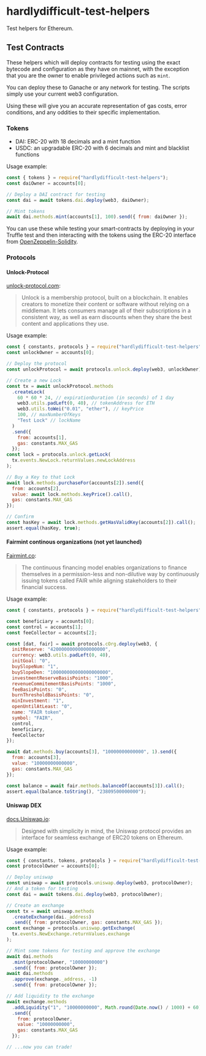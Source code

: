 # hardlydifficult-test-helpers

Test helpers for Ethereum.

## Test Contracts

These helpers which will deploy contracts for testing using the exact bytecode and configuration as they have on mainnet, with the exception that you are the owner to enable privileged actions such as `mint`.

You can deploy these to Ganache or any network for testing. The scripts simply use your current web3 configuration.

Using these will give you an accurate representation of gas costs, error conditions, and any oddities to their specific implementation.

### Tokens

 - DAI: ERC-20 with 18 decimals and a mint function
 - USDC: an upgradable ERC-20 with 6 decimals and mint and blacklist functions

Usage example: 

```javascript
const { tokens } = require("hardlydifficult-test-helpers");
const daiOwner = accounts[0];

// Deploy a DAI contract for testing
const dai = await tokens.dai.deploy(web3, daiOwner);

// Mint tokens
await dai.methods.mint(accounts[1], 100).send({ from: daiOwner });
```

You can use these while testing your smart-contracts by deploying in your Truffle test and then interacting with the tokens using the ERC-20 interface from [OpenZeppelin-Solidity](https://www.npmjs.com/package/openzeppelin-solidity).


### Protocols 

#### Unlock-Protocol

[unlock-protocol.com](https://unlock-protocol.com):
> Unlock is a membership protocol, built on a blockchain. It enables creators to monetize their content or software without relying on a middleman. It lets consumers manage all of their subscriptions in a consistent way, as well as earn discounts when they share the best content and applications they use.

Usage example:

```javascript
const { constants, protocols } = require("hardlydifficult-test-helpers");
const unlockOwner = accounts[0];

// Deploy the protocol
const unlockProtocol = await protocols.unlock.deploy(web3, unlockOwner);

// Create a new Lock
const tx = await unlockProtocol.methods
  .createLock(
    60 * 60 * 24, // expirationDuration (in seconds) of 1 day
    web3.utils.padLeft(0, 40), // tokenAddress for ETH
    web3.utils.toWei("0.01", "ether"), // keyPrice
    100, // maxNumberOfKeys
    "Test Lock" // lockName
  )
  .send({
    from: accounts[1],
    gas: constants.MAX_GAS
  });
const lock = protocols.unlock.getLock(
  tx.events.NewLock.returnValues.newLockAddress
);

// Buy a Key to that Lock
await lock.methods.purchaseFor(accounts[2]).send({
  from: accounts[2],
  value: await lock.methods.keyPrice().call(),
  gas: constants.MAX_GAS
});

// Confirm
const hasKey = await lock.methods.getHasValidKey(accounts[2]).call();
assert.equal(hasKey, true);
```

#### Fairmint continous organizations (not yet launched)

[Fairmint.co](https://fairmint.co):

> The continuous financing model enables organizations to finance themselves in a permission-less and non-dilutive way by continuously issuing tokens called FAIR while aligning stakeholders to their financial success.

Usage example:

```javascript
const { constants, protocols } = require("hardlydifficult-test-helpers");

const beneficiary = accounts[0];
const control = accounts[1];
const feeCollector = accounts[2];

const [dat, fair] = await protocols.cOrg.deploy(web3, {
  initReserve: "42000000000000000000",
  currency: web3.utils.padLeft(0, 40),
  initGoal: "0",
  buySlopeNum: "1",
  buySlopeDen: "100000000000000000000",
  investmentReserveBasisPoints: "1000",
  revenueCommitementBasisPoints: "1000",
  feeBasisPoints: "0",
  burnThresholdBasisPoints: "0",
  minInvestment: "1",
  openUntilAtLeast: "0",
  name: "FAIR token",
  symbol: "FAIR",
  control,
  beneficiary,
  feeCollector
});

await dat.methods.buy(accounts[3], "10000000000000", 1).send({
  from: accounts[3],
  value: "10000000000000",
  gas: constants.MAX_GAS
});

const balance = await fair.methods.balanceOf(accounts[3]).call();
assert.equal(balance.toString(), "23809500000000");
```

#### Uniswap DEX

[docs.Uniswap.io](https://docs.uniswap.io/):

> Designed with simplicity in mind, the Uniswap protocol provides an interface for seamless exchange of ERC20 tokens on Ethereum.

Usage example:

```javascript
const { constants, tokens, protocols } = require("hardlydifficult-test-helpers");
const protocolOwner = accounts[0];

// Deploy uniswap
const uniswap = await protocols.uniswap.deploy(web3, protocolOwner);
// And a token for testing
const dai = await tokens.dai.deploy(web3, protocolOwner);

// Create an exchange
const tx = await uniswap.methods
  .createExchange(dai._address)
  .send({ from: protocolOwner, gas: constants.MAX_GAS });
const exchange = protocols.uniswap.getExchange(
  tx.events.NewExchange.returnValues.exchange
);

// Mint some tokens for testing and approve the exchange
await dai.methods
  .mint(protocolOwner, "10000000000")
  .send({ from: protocolOwner });
await dai.methods
  .approve(exchange._address, -1)
  .send({ from: protocolOwner });

// Add liquidity to the exchange
await exchange.methods
  .addLiquidity("1", "10000000000", Math.round(Date.now() / 1000) + 60)
  .send({
    from: protocolOwner,
    value: "10000000000",
    gas: constants.MAX_GAS
  });

// ...now you can trade!
```
